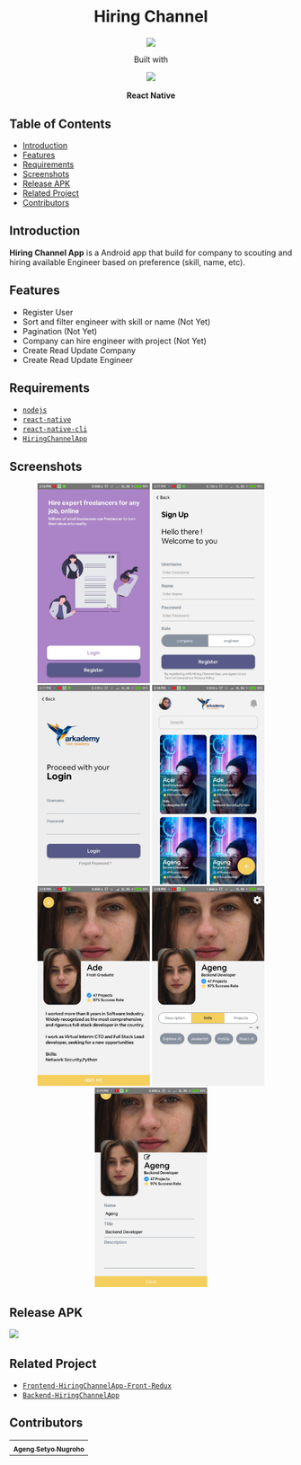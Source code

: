 <h1 align="center">Hiring Channel</h1>
  <p align="center">
    <image align="center" width="200" src='./web_hi_res_512.png' />
  </p>
<p style="font-size:12" align="center">
  Built with 
  <div align="center">
  <image width="100" src="https://upload.wikimedia.org/wikipedia/commons/a/a7/React-icon.svg" />
  <p style="font-size:10"; ><b>React Native</b></p>
  </div>
</p>



## Table of Contents

- [Introduction](#Introduction)
- [Features](#Features)
- [Requirements](#Requirements)
- [Screenshots](#Screenshots)
- [Release APK](#Release-APK)
- [Related Project](#Related-Project)
- [Contributors](#Contributors)

## Introduction
<b>Hiring Channel App</b> is a Android app that build for company to scouting and hiring available Engineer based on preference (skill, name, etc).
## Features
* Register User
* Sort and filter engineer with skill or name (Not Yet)
* Pagination (Not Yet)
* Company can hire engineer with project (Not Yet)
* Create Read Update Company
* Create Read Update Engineer

## Requirements
* [`nodejs`](https://nodejs.org/en/download/)
* [`react-native`](https://facebook.github.io/react-native/docs/getting-started)
* [`react-native-cli`](https://facebook.github.io/react-native/docs/getting-started)
* [`HiringChannelApp`](https://github.com/melankolia/HiringChannel-ReactNative/)

## Screenshots
<div align="center">
    <img width="200" src="./design/Started.jpeg">
    <img width="200" src="./design/Register.jpeg">
    <img width="200" src="./design/Login.jpeg">
    <img width="200" src="./design/Home-Company.jpeg">
    <img width="200" src="./design/Engineer-Detail.jpeg">
    <img width="200" src="./design/Home-Engineer.jpeg">
    <img width="200" src="./design/Engineer-Edit.jpeg">
</div>

## Release APK
<a href=" ">
  <img src="https://img.shields.io/badge/Download%20on%20the-Google%20Drive-blue.svg?style=popout&logo=google-drive"/>
</a>

## Related Project
* [`Frontend-HiringChannelApp-Front-Redux`](https://github.com/melankolia/HiringChannelApp-Front-Redux)
* [`Backend-HiringChannelApp`](https://github.com/melankolia/HiringChannelApp)

## Contributors
<center>
  <table>
    <tr>
      <td align="center">
        <a href="https://github.com/melankolia">
          <sub><b>Ageng Setyo Nugroho</b></sub>
        </a>
      </td>
    </tr>
  </table>
</center>
